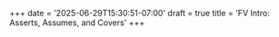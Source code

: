 +++
date = '2025-06-29T15:30:51-07:00'
draft = true
title = 'FV Intro: Asserts, Assumes, and Covers'
+++


